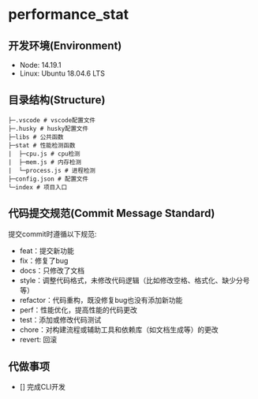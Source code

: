 # performance_stat

## 开发环境(Environment)

- Node: 14.19.1
- Linux: Ubuntu 18.04.6 LTS

## 目录结构(Structure)

```
├─.vscode # vscode配置文件
├─.husky # husky配置文件
├─libs # 公共函数
├─stat # 性能检测函数
|  ├─cpu.js # cpu检测
|  ├─mem.js # 内存检测
|  └─process.js # 进程检测
├─config.json # 配置文件
└─index # 项目入口
```

## 代码提交规范(Commit Message Standard)

提交commit时遵循以下规范:

- feat：提交新功能
- fix：修复了bug
- docs：只修改了文档
- style：调整代码格式，未修改代码逻辑（比如修改空格、格式化、缺少分号等）
- refactor：代码重构，既没修复bug也没有添加新功能
- perf：性能优化，提高性能的代码更改
- test：添加或修改代码测试
- chore：对构建流程或辅助工具和依赖库（如文档生成等）的更改
- revert: 回滚

## 代做事项

- [] 完成CLI开发